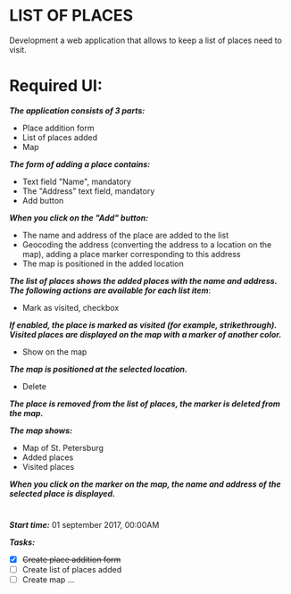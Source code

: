 # LIST OF PLACES

Development a web application that allows to keep a list of places need to visit.

# Required UI:

_**The application consists of 3 parts:**_
- Place addition form
- List of places added
- Map

_**The form of adding a place contains:**_
- Text field "Name", mandatory
- The "Address" text field, mandatory
- Add button

_**When you click on the "Add" button:**_
- The name and address of the place are added to the list
- Geocoding the address (converting the address to a location on the map), adding a place marker corresponding to this address
- The map is positioned in the added location

_**The list of places shows the added places with the name and address. The following actions are available for each list item**_:
- Mark as visited, checkbox
    
_**If enabled, the place is marked as visited (for example, strikethrough). Visited places are displayed on the map with a marker of another color.**_
- Show on the map
    
_**The map is positioned at the selected location.**_
- Delete
    
_**The place is removed from the list of places, the marker is deleted from the map.**_

_**The map shows:**_
- Map of St. Petersburg
- Added places
- Visited places
    
_**When you click on the marker on the map, the name and address of the selected place is displayed.**_
#
_**Start time:**_ 01 september 2017, 00:00AM

_**Tasks:**_
- [x] ~~Create place addition form~~
- [ ] Create list of places added
- [ ] Create map
...
